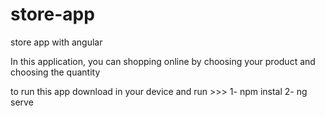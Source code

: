 # store-app
store app with angular

In this application, you can shopping online by choosing your product and choosing the quantity

to run this app download in your device and run >>> 1-  npm instal         2-  ng serve
